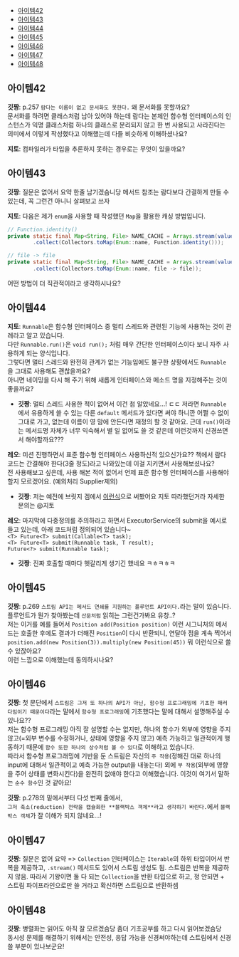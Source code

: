- [아이템42](#아이템42)
- [아이템43](#아이템43)
- [아이템44](#아이템44)
- [아이템45](#아이템45)
- [아이템46](#아이템46)
- [아이템47](#아이템47)
- [아이템48](#아이템48)

## 아이템42

**깃짱**: p.257 `람다는 이름이 없고 문서화도 못한다.` 왜 문서화를 못할까요?     
문서화를 하려면 클래스처럼 남아 있어야 하는데 람다는 본체인 함수형 인터페이스의 인스턴스가 익명 클래스처럼 하나의 클래스로 분리되지 않고 한 번 사용되고 사라진다는 의미에서 이렇게 작성했다고 이해했는데 다들 비슷하게 이해하셨나요?

**지토**: 컴파일러가 타입을 추론하지 못하는 경우로는 무엇이 있을까요?

## 아이템43

**깃짱**: 질문은 없어서 요약 한줄 남기겠슴니당 메서드 참조는 람다보다 간결하게 만들 수 있는데, 꼭 그런건 아니니 살펴보고 쓰자

**지토**: 다음은 제가 `enum`을 사용할 때 작성했던 `Map`을 활용한 캐싱 방법입니다.

```java
// Function.identity()
private static final Map<String, File> NAME_CACHE = Arrays.stream(values())
        .collect(Collectors.toMap(Enum::name, Function.identity()));

// file -> file
private static final Map<String, File> NAME_CACHE = Arrays.stream(values())
        .collect(Collectors.toMap(Enum::name, file -> file));
```
어떤 방법이 더 직관적이라고 생각하시나요?

## 아이템44

**지토**: `Runnable`은 함수형 인터페이스 중 멀티 스레드와 관련된 기능에 사용하는 것이 관례라고 알고 있습니다.     
다만 `Runnable.run()`은 `void run();` 처럼 매우 간단한 인터페이스이다 보니 자주 사용하게 되는 양식입니다.     
그렇다면 멀티 스레드와 완전히 관계가 없는 기능임에도 불구한 상황에서도 `Runnable`을 그대로 사용해도 괜찮을까요?      
아니면 네이밍을 다시 해 주기 위해 새롭게 인터페이스와 메소드 명을 지정해주는 것이 좋을까요?
- **깃짱**: 멀티 스레드 사용한 적이 없어서 이건 첨 알았네요...! ㄷㄷ 저라면 `Runnable`에서 유용하게 쓸 수 있는 다른 `default` 메서드가 있다면 써야 하니깐 어쩔 수 없이 그대로 가고, 없는데 이름이 영 맘에 안든다면 재정의 할 것 같아요. 근데 `run()`이라는 메서드명 자체가 너무 익숙해서 별 일 없어도 쓸 것 같은데 이런것까지 신경쓰면서 해야할까요???
 
**레오**: 미션 진행하면서 표준 함수형 인터페이스 사용하신적 있으신가요?? 책에서 람다 코드는 간결해야 한다(3줄 정도)라고 나와있는데 이걸 지키면서 사용해보셨나요?    
전 사용해보고 싶은데, 사용 해본 적이 없어서 언제 표준 함수형 인터페이스를 사용해야 할지 모르겠어요. (예외처리 Supplier제외)     
- **깃짱**: 저는 예전에 브릿지 겜에서 [이런식](https://github.com/eunkeeee/java-bridge/blob/final/src/main/java/bridge/controller/MainController.java)으로 써봤어요 지토 따라했던거라 자세한 문의는 @지토    

**레오**: 마지막에 다중정의를 주의하라고 하면서 ExecutorService의 submit을 예시로 들고 있는데, 아래 코드처럼 정의되어 있습니다~ <br>
`<T> Future<T> submit(Callable<T> task);` <br>
`<T> Future<T> submit(Runnable task, T result);` <br>
`Future<?> submit(Runnable task);` <br>
- **깃짱**: 진짜 호출할 때마다 헷갈리게 생기긴 했네요 ㅋㅎㅋㅎㅋ 

## 아이템45

**깃짱**: p.269 `스트림 API는 메서드 연쇄를 지원하는 플루언트 API이다.`라는 말이 있슴니다. 플루언트가 뭔가 찾아봤는데 `산문처럼` 읽히는 그런건가봐요 유창..?    
저는 이거를 예를 들어서 `Position add(Position position)` 이런 시그니처의 메서드는 호출한 후에도 결과가 더해진 `Position`이 다시 반환되니, 연달아 점을 계속 찍어서    
`position.add(new Position(3)).multiply(new Position(45))` 뭐 이런식으로 쓸 수 있잖아요?    
이런 느낌으로 이해했는데 동의하시나요?

## 아이템46

**깃짱**: 첫 문단에서 `스트림은 그저 또 하나의 API가 아닌, 함수형 프로그래밍에 기초한 패러다임이기 때문이다`라는 말에서 `함수형 프로그래밍`에 기초했다는 말에 대해서 설명해주실 수 있나요??     
저는 함수형 프로그래밍 아직 잘 설명할 수는 없지만, 하나의 함수가 외부에 영향을 주지 않고(=외부 변수를 수정하거나, 상태에 영향을 주지 않고) 예측 가능하고 일관적이게 행동하기 때문에 `함수 또한 하나의 상수처럼 볼 수 있다`로 이해하고 있습니다.    
따라서 함수형 프로그래밍에 기반을 둔 스트림은 자신의 `주 작용`(정해진 대로 하나의 input에 대해서 일관적이고 예측 가능한 output을 내놓는다) 외에 `부 작용`(외부에 영향을 주어 상태를 변화시킨다)을 완전히 없애야 한다고 이해했습니다. 이것이 여기서 말하는 `순수 함수`인 것 같아요!

**깃짱**: p.278의 밑에서부터 다섯 번째 줄에서,   
`그저 축소(reduction) 전략을 캡슐화한 **블랙박스 객체**라고 생각하기 바란다.`에서 `블랙박스 객체`가 잘 이해가 되지 않네요...! 

## 아이템47

**깃짱**: 질문은 없어 요약 => `Collection` 인터페이스는 `Iterable`의 하위 타입이어서 반복을 제공하고, `.stream()` 메서드도 있어서 스트림 생성도 됨. 스트림은 반복을 제공하지 않음. 따라서 기왕이면 둘 다 되는 `Collection`을 반환 타입으로 하고, 정 안되면 + 스트림 파이프라인으로만 쓸 거라고 확신하면 스트림으로 반환하셈 

## 아이템48

**깃짱**: 병렬화는 읽어도 아직 잘 모르겠슴당 좀더 기초공부를 하고 다시 읽어보겠슴당   
동시성 문제를 해결하기 위해서는 안전성, 응답 가능을 신경써야하는데 스트림에서 신경쓸 부분이 있나보군요!
